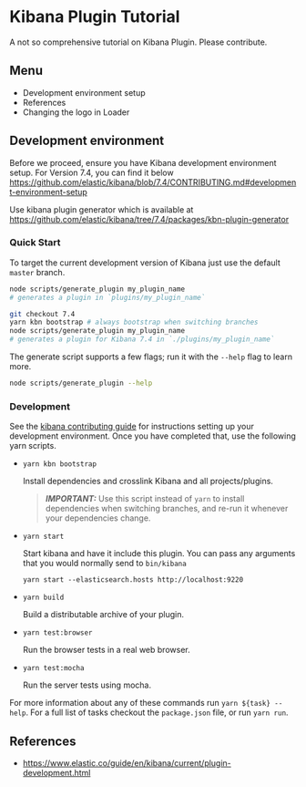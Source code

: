 # Kibana Plugin Tutorial
A not so comprehensive tutorial on Kibana Plugin. Please contribute.

## Menu
- Development environment setup
- References
- Changing the logo in Loader


## Development environment

Before we proceed, ensure you have Kibana development environment setup. 
For Version 7.4, you can find it below
https://github.com/elastic/kibana/blob/7.4/CONTRIBUTING.md#development-environment-setup

Use kibana plugin generator which is available at https://github.com/elastic/kibana/tree/7.4/packages/kbn-plugin-generator

### Quick Start

To target the current development version of Kibana just use the default  `master` branch.

```sh
node scripts/generate_plugin my_plugin_name
# generates a plugin in `plugins/my_plugin_name`
```


```sh
git checkout 7.4
yarn kbn bootstrap # always bootstrap when switching branches
node scripts/generate_plugin my_plugin_name
# generates a plugin for Kibana 7.4 in `./plugins/my_plugin_name`
```

The generate script supports a few flags; run it with the `--help` flag to learn more.

```sh
node scripts/generate_plugin --help
```

### Development

See the [kibana contributing guide](https://github.com/elastic/kibana/blob/master/CONTRIBUTING.md) for instructions setting up your development environment. Once you have completed that, use the following yarn scripts.

  - `yarn kbn bootstrap`

    Install dependencies and crosslink Kibana and all projects/plugins.

    > ***IMPORTANT:*** Use this script instead of `yarn` to install dependencies when switching branches, and re-run it whenever your dependencies change.

  - `yarn start`

    Start kibana and have it include this plugin. You can pass any arguments that you would normally send to `bin/kibana`

      ```
      yarn start --elasticsearch.hosts http://localhost:9220
      ```

  - `yarn build`

    Build a distributable archive of your plugin.

  - `yarn test:browser`

    Run the browser tests in a real web browser.

  - `yarn test:mocha`

    Run the server tests using mocha.

For more information about any of these commands run `yarn ${task} --help`. For a full list of tasks checkout the `package.json` file, or run `yarn run`.


## References
- https://www.elastic.co/guide/en/kibana/current/plugin-development.html
